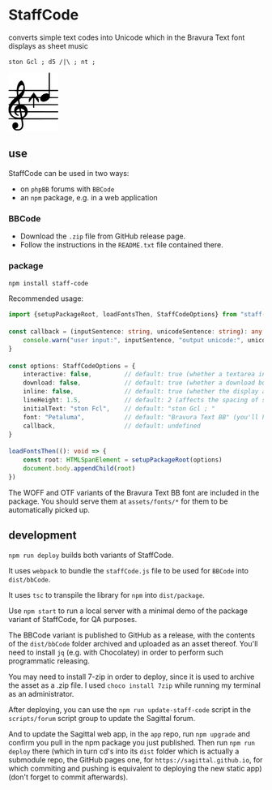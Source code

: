 # StaffCode

converts simple text codes into Unicode which in the Bravura Text font displays as sheet music

```
ston Gcl ; d5 /|\ ; nt ;
```

<img src="/github/readme.svg"/>

## use

StaffCode can be used in two ways:
- on `phpBB` forums with `BBCode`
- an `npm` package, e.g. in a web application

### BBCode

- Download the `.zip` file from GitHub release page.
- Follow the instructions in the `README.txt` file contained there.

### package

```shell
npm install staff-code
```

Recommended usage:

```ts
import {setupPackageRoot, loadFontsThen, StaffCodeOptions} from "staff-code"

const callback = (inputSentence: string, unicodeSentence: string): any => {
    console.warn("user input:", inputSentence, "output unicode:", unicodeSentence)
}

const options: StaffCodeOptions = {
    interactive: false,         // default: true (whether a textarea input for instantly changing the display appears)
    download: false,            // default: true (whether a download button for a vectorized SVG appears)
    inline: false,              // default: true (whether the display appears as a <span> or a <div>
    lineHeight: 1.5,            // default: 2 (affects the spacing of staves)
    initialText: "ston Fcl",    // default: "ston Gcl ; "
    font: "Petaluma",           // default: "Bravura Text BB" (you'll have to move a custom font to assets/fonts)
    callback,                   // default: undefined
}

loadFontsThen((): void => {
    const root: HTMLSpanElement = setupPackageRoot(options)
    document.body.appendChild(root)
})
```

The WOFF and OTF variants of the Bravura Text BB font are included in the package. You should serve them at `assets/fonts/*` for them to be automatically picked up.

## development

`npm run deploy` builds both variants of StaffCode.

It uses `webpack` to bundle the `staffCode.js` file to be used for `BBCode` into `dist/bbCode`.

It uses `tsc` to transpile the library for `npm` into `dist/package`.

Use `npm start` to run a local server with a minimal demo of the package variant of StaffCode, for QA purposes.

The BBCode variant is published to GitHub as a release, with the contents of the `dist/bbCode` folder archived and uploaded as an asset thereof. You'll need to install `jq` (e.g. with Chocolatey) in order to perform such programmatic releasing.

You may need to install 7-zip in order to deploy, since it is used to archive the asset as a .zip file. I used `choco install 7zip` while running my terminal as an administrator.

After deploying, you can use the `npm run update-staff-code` script in the `scripts/forum` script group to update the Sagittal forum.

And to update the Sagittal web app, in the `app` repo, run `npm upgrade` and confirm you pull in the npm package you just published. Then run `npm run deploy` there (which in turn cd's into its `dist` folder which is actually a submodule repo, the GitHub pages one, for `https://sagittal.github.io`, for which commiting and pushing is equivalent to deploying the new static app) (don't forget to commit afterwards).

